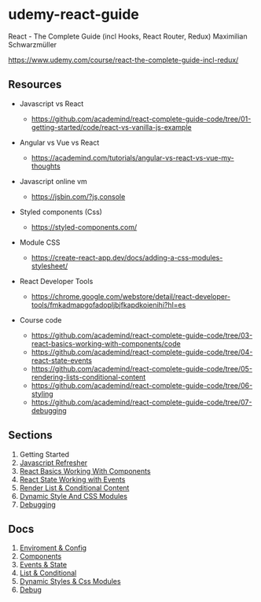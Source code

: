 # udemy-react-guide

React - The Complete Guide (incl Hooks, React Router, Redux) Maximilian Schwarzmüller

<https://www.udemy.com/course/react-the-complete-guide-incl-redux/>

## Resources

* Javascript vs React
  * <https://github.com/academind/react-complete-guide-code/tree/01-getting-started/code/react-vs-vanilla-js-example>

* Angular vs Vue vs React
  * <https://academind.com/tutorials/angular-vs-react-vs-vue-my-thoughts>

* Javascript online vm
  * <https://jsbin.com/?js,console>

* Styled components (Css)
  * <https://styled-components.com/>

* Module CSS
  * <https://create-react-app.dev/docs/adding-a-css-modules-stylesheet/>

* React Developer Tools
  * <https://chrome.google.com/webstore/detail/react-developer-tools/fmkadmapgofadopljbjfkapdkoienihi?hl=es>

* Course code
  * <https://github.com/academind/react-complete-guide-code/tree/03-react-basics-working-with-components/code>
  * <https://github.com/academind/react-complete-guide-code/tree/04-react-state-events>
  * <https://github.com/academind/react-complete-guide-code/tree/05-rendering-lists-conditional-content>
  * <https://github.com/academind/react-complete-guide-code/tree/06-styling>
  * <https://github.com/academind/react-complete-guide-code/tree/07-debugging>

## Sections

1. Getting Started
2. [Javascript Refresher](Section_2_Javascript_Refresher.md)
3. [React Basics Working With Components](Section_3_React_Basics_Working_With_Components.md)
4. [React State Working with Events](Section_4_React_State_Working_with_Events.md)
5. [Render List & Conditional Content](Section_5_RenderList_&_Conditional_Content.md)
6. [Dynamic Style And CSS Modules](Section_6_Dynamic_Style_And_CSS_Modules.md)
7. [Debugging](Section_7_Debugging.md)

## Docs

1. [Enviroment & Config](Enviroment&Config.md)
2. [Components](Components.md)
3. [Events & State](Events%26State.md)
4. [List & Conditional](List%26Conditional.md)
5. [Dynamic Styles & Css Modules](DynamicStyles%26CssModules.md)
6. [Debug](Debug.md)
